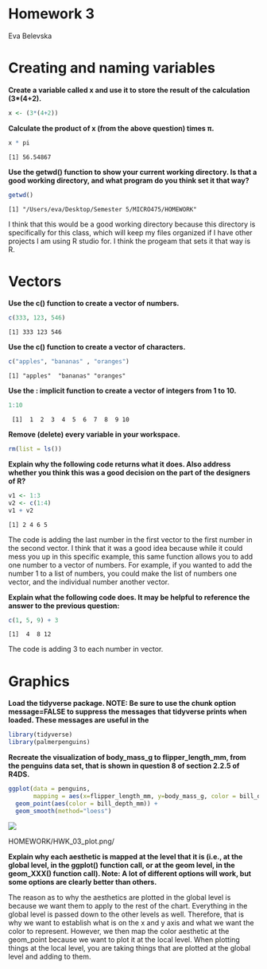 # Homework 3

Eva Belevska

# Creating and naming variables

**Create a variable called x and use it to store the result of the calculation (3\*(4+2).**

``` r
x <- (3*(4+2))
```

**Calculate the product of x (from the above question) times π.**

``` r
x * pi
```

```         
[1] 56.54867
```

**Use the getwd() function to show your current working directory. Is that a good working directory, and what program do you think set it that way?**

``` r
getwd()
```

```         
[1] "/Users/eva/Desktop/Semester 5/MICRO475/HOMEWORK"
```

I think that this would be a good working directory because this directory is specifically for this class, which will keep my files organized if I have other projects I am using R studio for. I think the progeam that sets it that way is R.

# Vectors

**Use the c() function to create a vector of numbers.**

``` r
c(333, 123, 546)
```

```         
[1] 333 123 546
```

**Use the c() function to create a vector of characters.**

``` r
c("apples", "bananas" , "oranges")
```

```         
[1] "apples"  "bananas" "oranges"
```

**Use the : implicit function to create a vector of integers from 1 to 10.**

``` r
1:10
```

```         
 [1]  1  2  3  4  5  6  7  8  9 10
```

**Remove (delete) every variable in your workspace.**

``` r
rm(list = ls()) 
```

**Explain why the following code returns what it does. Also address whether you think this was a good decision on the part of the designers of R?**

``` r
v1 <- 1:3
v2 <- c(1:4)
v1 + v2
```

```         
[1] 2 4 6 5
```

The code is adding the last number in the first vector to the first number in the second vector. I think that it was a good idea because while it could mess you up in this specific example, this same function allows you to add one number to a vector of numbers. For example, if you wanted to add the number 1 to a list of numbers, you could make the list of numbers one vector, and the individual number another vector.

**Explain what the following code does. It may be helpful to reference the answer to the previous question:**

``` r
c(1, 5, 9) + 3
```

```         
[1]  4  8 12
```

The code is adding 3 to each number in vector.

# Graphics

**Load the tidyverse package. NOTE: Be sure to use the chunk option message=FALSE to suppress the messages that tidyverse prints when loaded. These messages are useful in the**

``` r
library(tidyverse)
library(palmerpenguins)
```

**Recreate the visualization of body_mass_g to flipper_length_mm, from the penguins data set, that is shown in question 8 of section 2.2.5 of R4DS.**

``` r
ggplot(data = penguins, 
       mapping = aes(x=flipper_length_mm, y=body_mass_g, color = bill_depth_mm)) +
  geom_point(aes(color = bill_depth_mm)) +
  geom_smooth(method="loess")
```

![](HWK_03_files/figure-commonmark/unnamed-chunk-11-1.png)

HOMEWORK/HWK_03_plot.png/

**Explain why each aesthetic is mapped at the level that it is (i.e., at the global level, in the ggplot() function call, or at the geom level, in the geom_XXX() function call). Note: A lot of different options will work, but some options are clearly better than others.**

The reason as to why the aesthetics are plotted in the global level is because we want them to apply to the rest of the chart. Everything in the global level is passed down to the other levels as well. Therefore, that is why we want to establish what is on the x and y axis and what we want the color to represent. However, we then map the color aesthetic at the geom_point because we want to plot it at the local level. When plotting things at the local level, you are taking things that are plotted at the global level and adding to them.
